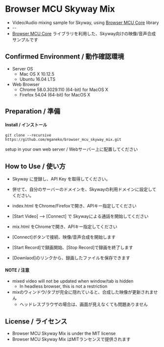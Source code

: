 # Browser MCU Skyway Mix

* Video/Audio mixing sample for Skyway, using [Browser MCU Core](https://github.com/mganeko/browser_mcu_core) library 
* --
* [Browser MCU Core](https://github.com/mganeko/browser_mcu_core) ライブラリを利用した、Skyway向けの映像/音声合成サンプルです

## Confirmed Environment / 動作確認環境

* Server OS
  * Mac OS X 10.12.5
  * Ubuntu 16.04 LTS
* Web Browser
  * Chrome  58.0.3029.110 (64-bit) for MacOS X
  * Firefox 54.04 (64-bit) for MacOS X


## Preparation / 準備

#### Install / インストール

```
git clone --recursive https://github.com/mganeko/browser_mcu_skyway_mix.git
```

setup in your own web server / Webサーバー上に配置してください

## How to Use / 使い方

- Skyway に登録し、API Key を取得してください。
- 併せて、自分のサーバーのドメインを、Skywayの利用ドメインに設定してください。

- index.html をChrome/Firefoxで開き、APIキー指定してください
- [Start Video] --> [Connect] で Skywayによる通話を開始してください
- mix.html をChromeで開き、APIキー指定してください
- [Connect]ボタンで接続、映像/音声合成を開始します
- [Start Record]で録画開始、[Stop Record]で録画を終了します
- [Downlaod]のリンクから、録画したファイルを保存できます

#### NOTE / 注意

* mixed video will not be updated when window/tab is hidden
  * In headless browser, this is not a restriction
* mixのウィンドウ/タブが完全に隠れていると、合成した映像が更新されません
  * ヘッドレスブラウザの場合は、画面が見えなくても問題ありません

## License / ライセンス

* Browser MCU Skyway Mix is under the MIT license
* Browser MCU Skyway Mix はMITランセンスで提供されます


